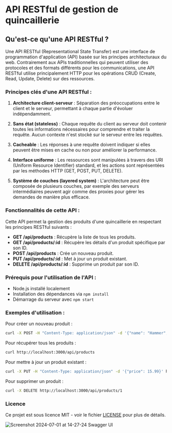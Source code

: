 
# API RESTful de gestion de quincaillerie

## Qu'est-ce qu'une API RESTful ?

Une API RESTful (Representational State Transfer) est une interface de programmation d'application (API) basée sur les principes architecturaux du web. Contrairement aux APIs traditionnelles qui peuvent utiliser des protocoles et des formats différents pour les communications, une API RESTful utilise principalement HTTP pour les opérations CRUD (Create, Read, Update, Delete) sur des ressources.

### Principes clés d'une API RESTful :

1. **Architecture client-serveur** : Séparation des préoccupations entre le client et le serveur, permettant à chaque partie d'évoluer indépendamment.

2. **Sans état (stateless)** : Chaque requête du client au serveur doit contenir toutes les informations nécessaires pour comprendre et traiter la requête. Aucun contexte n'est stocké sur le serveur entre les requêtes.

3. **Cacheable** : Les réponses à une requête doivent indiquer si elles peuvent être mises en cache ou non pour améliorer la performance.

4. **Interface uniforme** : Les ressources sont manipulées à travers des URI (Uniform Resource Identifier) standard, et les actions sont représentées par les méthodes HTTP (GET, POST, PUT, DELETE).

5. **Système de couches (layered system)** : L'architecture peut être composée de plusieurs couches, par exemple des serveurs intermédiaires peuvent agir comme des proxies pour gérer les demandes de manière plus efficace.

### Fonctionnalités de cette API :

Cette API permet la gestion des produits d'une quincaillerie en respectant les principes RESTful suivants :

- **GET /api/products** : Récupère la liste de tous les produits.
- **GET /api/products/:id** : Récupère les détails d'un produit spécifique par son ID.
- **POST /api/products** : Crée un nouveau produit.
- **PUT /api/products/:id** : Met à jour un produit existant.
- **DELETE /api/products/:id** : Supprime un produit par son ID.

### Prérequis pour l'utilisation de l'API :

- Node.js installé localement
- Installation des dépendances via `npm install`
- Démarrage du serveur avec `npm start`

### Exemples d'utilisation :

Pour créer un nouveau produit :

```bash
curl -X POST -H "Content-Type: application/json" -d '{"name": "Hammer", "price": 12.99}' http://localhost:3000/api/products
```

Pour récupérer tous les produits :

```bash
curl http://localhost:3000/api/products
```

Pour mettre à jour un produit existant :

```bash
curl -X PUT -H "Content-Type: application/json" -d '{"price": 15.99}' http://localhost:3000/api/products/1
```

Pour supprimer un produit :

```bash
curl -X DELETE http://localhost:3000/api/products/1
```

### Licence

Ce projet est sous licence MIT - voir le fichier [LICENSE](./LICENSE) pour plus de détails.


![Screenshot 2024-07-01 at 14-27-24 Swagger UI](https://github.com/Anse-dev/quincaillerie-api-restfulltutorial/assets/67246148/fa635842-c189-496a-b0b7-7d1bff468a5e)

